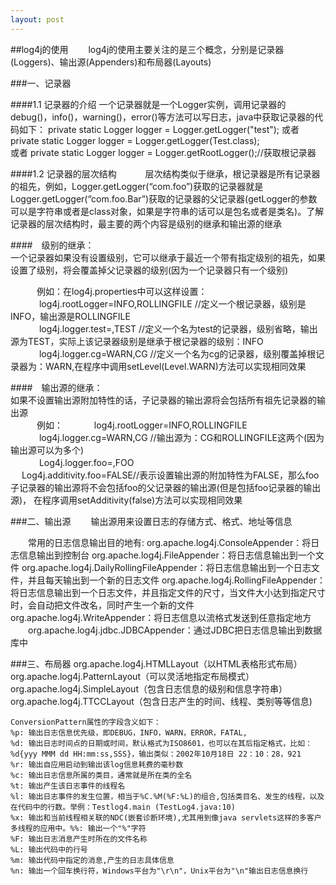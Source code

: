 ```yaml
---
layout: post
---
```


##log4j的使用
　　log4j的使用主要关注的是三个概念，分别是记录器(Loggers)、输出源(Appenders)和布局器(Layouts)

###一、记录器

####1.1 记录器的介绍
一个记录器就是一个Logger实例，调用记录器的debug()，info()，warning()，error()等方法可以写日志，java中获取记录器的代码如下：
      private static Logger logger = Logger.getLogger("test");
或者  private static Logger logger = Logger.getLogger(Test.class);
<br/>
或者  private static Logger logger = Logger.getRootLogger();//获取根记录器
<br/>

####1.2 记录器的层次结构
　　　层次结构类似于继承，根记录器是所有记录器的祖先，例如，Logger.getLogger(“com.foo”)获取的记录器就是Logger.getLogger(“com.foo.Bar”)获取的记录器的父记录器(getLogger的参数可以是字符串或者是class对象，如果是字符串的话可以是包名或者是类名)。了解记录器的层次结构时，最主要的两个内容是级别的继承和输出源的继承

####　级别的继承：<br/>
      一个记录器如果没有设置级别，它可以继承于最近一个带有指定级别的祖先，如果设置了级别，将会覆盖掉父记录器的级别(因为一个记录器只有一个级别)

　　　例如：在log4j.properties中可以这样设置：<br/>
　　　 log4j.rootLogger=INFO,ROLLINGFILE //定义一个根记录器，级别是INFO，输出源是ROLLINGFILE <br/>
　　　 log4j.logger.test=,TEST //定义一个名为test的记录器，级别省略，输出源为TEST，实际上该记录器级别是继承于根记录器的级别：INFO <br/>
　　　 log4j.logger.cg=WARN,CG //定义一个名为cg的记录器，级别覆盖掉根记录器为：WARN,在程序中调用setLevel(Level.WARN)方法可以实现相同效果 <br/>

####　输出源的继承：<br/>
      如果不设置输出源附加特性的话，子记录器的输出源将会包括所有祖先记录器的输出源 <br/>
　　　例如：
　　　 log4j.rootLogger=INFO,ROLLINGFILE <br/>
　　　 log4j.logger.cg=WARN,CG //输出源为：CG和ROLLINGFILE这两个(因为输出源可以为多个) <br/>
　　　 Log4j.logger.foo=,FOO <br/>
　     Log4j.additivity.foo=FALSE//表示设置输出源的附加特性为FALSE，那么foo子记录器的输出源将不会包括foo的父记录器的输出源(但是包括foo记录器的输出源)，
       在程序调用setAdditivity(false)方法可以实现相同效果
	   
###二、输出源
  　　输出源用来设置日志的存储方式、格式、地址等信息
  
　　常用的日志信息输出目的地有:
    org.apache.log4j.ConsoleAppender：将日志信息输出到控制台
    org.apache.log4j.FileAppender：将日志信息输出到一个文件
    org.apache.log4j.DailyRollingFileAppender：将日志信息输出到一个日志文件，并且每天输出到一个新的日志文件
    org.apache.log4j.RollingFileAppender：将日志信息输出到一个日志文件，并且指定文件的尺寸，当文件大小达到指定尺寸时，会自动把文件改名，同时产生一个新的文件
    org.apache.log4j.WriteAppender：将日志信息以流格式发送到任意指定地方
　　org.apache.log4j.jdbc.JDBCAppender：通过JDBC把日志信息输出到数据库中


###三、布局器
    org.apache.log4j.HTMLLayout（以HTML表格形式布局）
	org.apache.log4j.PatternLayout（可以灵活地指定布局模式）
	org.apache.log4j.SimpleLayout（包含日志信息的级别和信息字符串）
	org.apache.log4j.TTCCLayout（包含日志产生的时间、线程、类别等等信息)
	
	ConversionPattern属性的字段含义如下：
	%p: 输出日志信息优先级，即DEBUG，INFO，WARN，ERROR，FATAL,
	%d: 输出日志时间点的日期或时间，默认格式为ISO8601，也可以在其后指定格式，比如：
	%d{yyy MMM dd HH:mm:ss,SSS}，输出类似：2002年10月18日 22：10：28，921
	%r: 输出自应用启动到输出该log信息耗费的毫秒数
	%c: 输出日志信息所属的类目，通常就是所在类的全名
	%t: 输出产生该日志事件的线程名
	%l: 输出日志事件的发生位置，相当于%C.%M(%F:%L)的组合,包括类目名、发生的线程，以及在代码中的行数。举例：Testlog4.main (TestLog4.java:10)
	%x: 输出和当前线程相关联的NDC(嵌套诊断环境),尤其用到像java servlets这样的多客户多线程的应用中。%%: 输出一个"%"字符
	%F: 输出日志消息产生时所在的文件名称
	%L: 输出代码中的行号
	%m: 输出代码中指定的消息,产生的日志具体信息
	%n: 输出一个回车换行符，Windows平台为"\r\n"，Unix平台为"\n"输出日志信息换行
